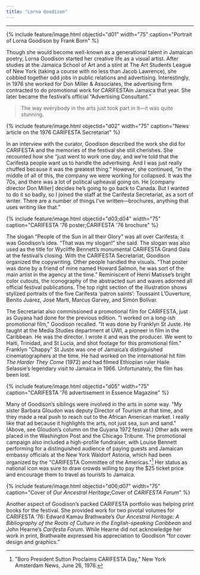```yaml
---
title: "Lorna Goodison"
---
```

---
{% include feature/image.html objectid="d01" width="75" caption="Portrait of Lorna Goodison by Frank Born" %}

Though she would become well-known as a generational talent in Jamaican poetry, Lorna Goodison started her creative life as a visual artist. After studies at the Jamaica School of Art and a stint at The Art Students League of New York (taking a course with no less than Jacob Lawrence), she cobbled together odd jobs in public relations and advertising. Interestingly,  in 1976 she worked for Don Miller & Associates, the advertising firm contracted to do promotional work for CARIFESTAin Jamaica that year. She later became the festival’s official “Advertising Consultant.”

<blockquote class="blockquote">
  <p>The way everybody in the arts just took part in it—it was quite stunning.</p>
</blockquote>

{% include feature/image.html objectid="d02" width="75" caption="News article on the 1976  CARIFESTA Secretariat" %}

In an interview with the curator, Goodison described the work she did for CARIFESTA and the memories of the festival she still cherishes.  She recounted how she “just went to work one day, and we’re told that the Carifesta people want us to handle the advertising. And I was just really chuffed because it was the greatest thing.” However, she continued, “in the middle of all of this, the company we were working for collapsed. It was the 70s, and there was a lot of political upheaval going on. He [company director Don Miller] decides he’s going to go back to Canada. But I wanted to do it so badly, so I joined the staff at the Carifesta Secretariat, as a sort of writer. There are a number of things I’ve written—brochures, anything that uses writing like that.”

{% include feature/image.html objectid="d03;d04" width="75" caption="CARIFESTA '76 poster;CARIFESTA '76 brochure" %}

The slogan “People of the Sun in all their Glory” was all over Carifesta; it was Goodison’s idea. “That was my slogan!” she said. The slogan was also used as the title for Wycliffe Bennett’s monumental CARIFESTA Grand Gala at the festival’s closing. With the CARIFESTA Secretariat, Goodison organized the copywriting. Other people handled the visuals. “That poster was done by a friend of mine named Howard Salmon, he was sort of the main artist in the agency at the time.” Reminiscent of Henri Matisse’s bright color cutouts, the iconography of the abstracted sun and waves adorned all official festival publications. The top right section of the illustration shows stylized portraits of the five Carifesta ‘patron saints’: Toussaint L’Ouverture, Benito Juárez, José Martí, Marcus Garvey, and Simón Bolívar.

The Secretariat also commissioned a promotional film for CARIFESTA, just as Guyana had done for the previous edition. "I worked on a long-ish promotional film," Goodison recalled. "It was done by Franklyn St Juste. He taught at the Media Studies department at UWI, a pioneer in film in the Caribbean. He was the director. I wrote it and was the producer. We went to Haiti, Trinidad, and St Lucia, and shot footage for this promotional film." Franklyn "Chappy" St Juste was one of Jamaica’s distinguished cinematographers at the time. He had worked on the international hit film *The Harder They Come* (1972) and had filmed Ethiopian ruler Haile Selassie’s legendary visit to Jamaica in 1966. Unfortunately, the film has been lost.

{% include feature/image.html objectid="d05" width="75" caption="CARIFESTA '76 advertisement in Essence Magazine" %}

Many of Goodison’s siblings were involved in the arts in some way. "My sister Barbara Gloudon was deputy Director of Tourism at that time, and they made a real push to reach out to the African American market. I really like that ad because it highlights the arts, not just sea, sun and sand." (Above, see Gloudon’s column on the Guyana 1972 festival.) Other ads were placed in the Washington Post and the Chicago Tribune. The promotional campaign also included a high-profile fundraiser, with Louise Bennett performing for a distinguished audience of paying guests and Jamaican embassy officials at the New York Waldorf Astoria, which had been organized by the "CARIFESTA Committee of the Americas."[^lorna-goodison-1] Her status as national icon was sure to draw crowds willing to pay the $25 ticket price and encourage them to travel as tourists to Jamaica.

{% include feature/image.html objectid="d06;d07" width="75" caption="Cover of <i>Our Ancestral Heritage</i>;Cover of <i>CARIFESTA Forum</i>" %}

Another aspect of Goodison’s packed CARIFESTA portfolio was helping print books for the festival. She provided work for two pivotal volumes for CARIFESTA ‘76: Edward Kamau Brathwaite’s *Our Ancestral Heritage: A Bibliography of the Roots of Culture in the English-speaking Caribbean* and John Hearne’s *Carifesta Forum*. While Hearne did not acknowledge her work in print, Brathwaite expressed his appreciation to Goodison “for cover design and graphics.”

[^lorna-goodison-1]: "Boro President Sutton Proclaims CARIFESTA Day," New York Amsterdam News, June 26, 1976.